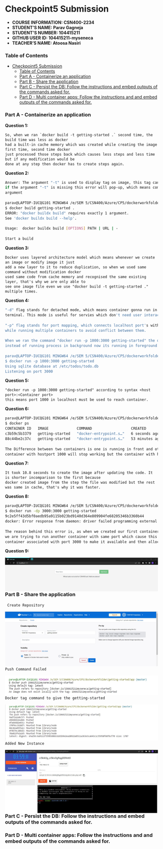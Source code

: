 # Checkpoint5 Submission

- **COURSE INFORMATION: CSN400-2234**
- **STUDENT’S NAME: Parav Gagneja**
- **STUDENT'S NUMBER: 104415211**
- **GITHUB USER ID: 104415211-myseneca**
- **TEACHER’S NAME: Atoosa Nasiri**


### Table of Contents
- [Checkpoint5 Submission](#checkpoint5-submission)
    - [Table of Contents](#table-of-contents)
    - [Part A - Containerize an application](#part-a---containerize-an-application)
    - [Part B - Share the application](#part-b---share-the-application)
    - [Part C - Persist the DB: Follow the instructions and embed outputs of the commands asked for.](#part-c---persist-the-db-follow-the-instructions-and-embed-outputs-of-the-commands-asked-for)
    - [Part D - Multi container apps: Follow the instructions and and embed outputs of the commands asked for.](#part-d---multi-container-apps-follow-the-instructions-and-and-embed-outputs-of-the-commands-asked-for)

### Part A - Containerize an application
<b>Question 1:</b>
``` 
So, when we ran `docker build -t getting-started .` second time, the build time was less as docker 
had a built-in cache memory which was created while creating the image first time, second time docker 
just processed those steps back which causes less steps and less time but if any modification would be 
done at any step then docker has to create steps again. 
```
<b>Question 2:</b>
``` bash
Answer: The argument "-t" is used to display tag on image, this tag can be verified using command "docker image ls".
if the argument "-t" is missing this error will pop-up, which means command need the
argument
 
parav@LAPTOP-IUCQG101 MINGW64 /e/SEM 5/CSN400/Azure/CP5/dockerworkfolder/getting-started/app (master)
$ docker build getting-started .
ERROR: "docker buildx build" requires exactly 1 argument.
See 'docker buildx build --help'.

Usage:  docker buildx build [OPTIONS] PATH | URL | -

Start a build
```

<b>Question 3:</b>
``` 
Docker uses layered architecture model which means whenever we create an image or modify image it just
add a new layer to it to reduce duplication, so when we used same command without modification docker 
used same code from cache memory and recognised the same existing layer, that's why we are only able to 
see one image file even we use "docker build -t getting-started ." multiple times.
```

<b>Question 4:</b>
``` bash
"-d" flag stands for detached mode, which means container gonna run in backgound without being attached to 
terminal. This mode is useful for servies which don't need user interaction and keep on running in background.

"-p" flag stands for port mapping, which connects localhost port's with container's port. This is very fruitful 
while running multiple containers to avoid conflict between them.

When we ran the command "docker run -p 1000:3000 getting-started" the output is embeded in following which states 
instead of running process in background now its running in foreground.

parav@LAPTOP-IUCQG101 MINGW64 /e/SEM 5/CSN400/Azure/CP5/dockerworkfolder/getting-started/app (master)
$ docker run -p 1000:3000 getting-started
Using sqlite database at /etc/todos/todo.db
Listening on port 3000

```

<b>Question 5:</b>
```
"docker run -p 1000:3000 getting-started" according to syntax <host port>:<Container port>
this means port 1000 in localhost must be used to reach container.
```

<b>Question 6:</b>
``` bash
parav@LAPTOP-IUCQG101 MINGW64 /e/SEM 5/CSN400/Azure/CP5/dockerworkfolder/getting-started/app (master)
$ docker ps
CONTAINER ID   IMAGE             COMMAND                  CREATED          STATUS          PORTS                    NAMES
c3b59c5b3379   getting-started   "docker-entrypoint.s…"   6 seconds ago    Up 5 seconds    0.0.0.0:1000->3000/tcp   nice_varahamihira
88c44be2c37c   getting-started   "docker-entrypoint.s…"   53 minutes ago   Up 53 minutes   0.0.0.0:3000->3000/tcp   hopeful_bouman

The Difference between two containers is one is running in front and other in front, which mean if I close the IDE the front
container with hostport 1000 will stop working but the container with host port 3000 running in back will keep working.
```

<b>Question 7:</b>
```
It took 10.8 seconds to create the image after updating the code. It is shorter incomparison to the first because
docker created image from the step the file was modified but the rest was same in cache, that's why it was faster.
```

<b>Question 8:</b>
``` bash
parav@LAPTOP-IUCQG101 MINGW64 /e/SEM 5/CSN400/Azure/CP5/dockerworkfolder/getting-started/app (master)
$ docker run -dp 3000:3000 getting-started
9c2e5ff43d5bf0aedb95a9115b023bd9140d364e809904fe68205346b3360b44
docker: Error response from daemon: driver failed programming external connectivity on endpoint cool_jones (95961dc7f94266ffb61356f3baaa54bf935b5fb3062e2635082156e9a984a00d): Bind for 0.0.0.0:3000 failed: port is already allocated.

The reason behind this error is, as when we created our first container we allocated port 3000 to it but now
we are trying to run another container with same port which cause this conflict. To resolve this error we deleted 
container associated with port 3000 to make it available and then allocated that to our new container.
```

<b>Question 9:</b>

<img src="images/application_updated.jpg"
     alt="Repository Collaboration Image"
     style="float: left; margin-right: 10px;" />

### Part B - Share the application
` Create Repository`

<img src="images/2.1.jpg"
     alt="Repository Creating"
     style="float: left; margin-right: 10px;" />

`Push Command Failed`

<img src="images/2.2.jpg"
     alt="Failed Push Command"
     style="float: left; margin-right: 10px;" />

`Docker tag command to give the getting-started`

<img src="images/2.3.jpg"
     alt="docker tag command to give the getting-started"
     style="float: left; margin-right: 10px;" />

`Added New Instance`

<img src="images/2.4.jpg"
     alt="ADDed NEW INSTANCE"
     style="float: left; margin-right: 10px;" />

     
### Part C - Persist the DB: Follow the instructions and embed outputs of the commands asked for.
### Part D - Multi container apps: Follow the instructions and and embed outputs of the commands asked for.